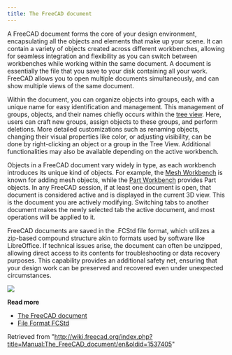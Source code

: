 ```yaml
---
title: The FreeCAD document
---
```


A FreeCAD document forms the core of your design environment, encapsulating all the objects and elements that make up your scene. It can contain a variety of objects created across different workbenches, allowing for seamless integration and flexibility as you can switch between workbenches while working within the same document. A document is essentially the file that you save to your disk containing all your work. FreeCAD allows you to open multiple documents simultaneously, and can show multiple views of the same document.

Within the document, you can organize objects into groups, each with a unique name for easy identification and management. This management of groups, objects, and their names chiefly occurs within the [tree view](/Tree_view "Tree view"). Here, users can craft new groups, assign objects to these groups, and perform deletions. More detailed customizations such as renaming objects, changing their visual properties like color, or adjusting visibility, can be done by right-clicking an object or a group in the Tree View. Additional functionalities may also be available depending on the active workbench.

Objects in a FreeCAD document vary widely in type, as each workbench introduces its unique kind of objects. For example, the [Mesh Workbench](/Mesh_Workbench "Mesh Workbench") is known for adding mesh objects, while the [Part Workbench](/Part_Workbench "Part Workbench") provides Part objects. In any FreeCAD session, if at least one document is open, that document is considered active and is displayed in the current 3D view. This is the document you are actively modifying. Switching tabs to another document makes the newly selected tab the active document, and most operations will be applied to it.

FreeCAD documents are saved in the .FCStd file format, which utilizes a zip-based compound structure akin to formats used by software like LibreOffice. If technical issues arise, the document can often be unzipped, allowing direct access to its contents for troubleshooting or data recovery purposes. This capability provides an additional safety net, ensuring that your design work can be preserved and recovered even under unexpected circumstances.

![](/images/FreeCAD_022_Document.png)

**Read more**

- [The FreeCAD document](/Document_structure "Document structure")
- [File Format FCStd](/File_Format_FCStd "File Format FCStd")

Retrieved from "<http://wiki.freecad.org/index.php?title=Manual:The_FreeCAD_document/en&oldid=1537405>"
